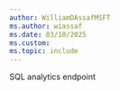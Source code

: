 ```yaml
---
author: WilliamDAssafMSFT
ms.author: wiassaf
ms.date: 03/10/2025
ms.custom:
ms.topic: include
---
```

SQL analytics endpoint
